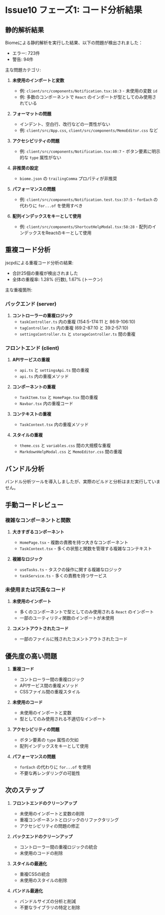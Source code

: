 # Issue10 フェーズ1: コード分析結果

## 静的解析結果

Biomeによる静的解析を実行した結果、以下の問題が検出されました：

- エラー: 723件
- 警告: 94件

主な問題カテゴリ:

1. **未使用のインポートと変数**
   - 例: `client/src/components/Notification.tsx:16:3` - 未使用の変数 `id`
   - 例: 多数のコンポーネントで `React` のインポートが型としてのみ使用されている

2. **フォーマットの問題**
   - インデント、空白行、改行などの一貫性がない
   - 例: `client/src/App.css`, `client/src/components/MemoEditor.css` など

3. **アクセシビリティの問題**
   - 例: `client/src/components/Notification.tsx:40:7` - ボタン要素に明示的な `type` 属性がない

4. **非推奨の設定**
   - `biome.json` の `trailingComma` プロパティが非推奨

5. **パフォーマンスの問題**
   - 例: `client/src/components/Notification.test.tsx:37:5` - `forEach` の代わりに `for...of` を使用すべき

6. **配列インデックスをキーとして使用**
   - 例: `client/src/components/ShortcutHelpModal.tsx:58:28` - 配列のインデックスをReactのキーとして使用

## 重複コード分析

jscpdによる重複コード分析の結果:

- 合計25個の重複が検出されました
- 全体の重複率: 1.28% (行数), 1.67% (トークン)

主な重複箇所:

### バックエンド (server)

1. **コントローラーの重複ロジック**
   - `taskController.ts` 内の重複 (154:5-174:11 と 86:9-106:10)
   - `tagController.ts` 内の重複 (69:2-87:10 と 39:2-57:10)
   - `settingsController.ts` と `storageController.ts` 間の重複

### フロントエンド (client)

1. **APIサービスの重複**
   - `api.ts` と `settingsApi.ts` 間の重複
   - `api.ts` 内の重複メソッド

2. **コンポーネントの重複**
   - `TaskItem.tsx` と `HomePage.tsx` 間の重複
   - `Navbar.tsx` 内の重複コード

3. **コンテキストの重複**
   - `TaskContext.tsx` 内の重複メソッド

4. **スタイルの重複**
   - `theme.css` と `variables.css` 間の大規模な重複
   - `MarkdownHelpModal.css` と `MemoEditor.css` 間の重複

## バンドル分析

バンドル分析ツールを導入しましたが、実際のビルドと分析はまだ実行していません。

## 手動コードレビュー

### 複雑なコンポーネントと関数

1. **大きすぎるコンポーネント**
   - `HomePage.tsx` - 複数の責務を持つ大きなコンポーネント
   - `TaskContext.tsx` - 多くの状態と関数を管理する複雑なコンテキスト

2. **複雑なロジック**
   - `useTasks.ts` - タスクの操作に関する複雑なロジック
   - `taskService.ts` - 多くの責務を持つサービス

### 未使用または冗長なコード

1. **未使用のインポート**
   - 多くのコンポーネントで型としてのみ使用される `React` のインポート
   - 一部のユーティリティ関数のインポートが未使用

2. **コメントアウトされたコード**
   - 一部のファイルに残されたコメントアウトされたコード

## 優先度の高い問題

1. **重複コード**
   - コントローラー間の重複ロジック
   - APIサービス間の重複メソッド
   - CSSファイル間の重複スタイル

2. **未使用のコード**
   - 未使用のインポートと変数
   - 型としてのみ使用される不適切なインポート

3. **アクセシビリティの問題**
   - ボタン要素の `type` 属性の欠如
   - 配列インデックスをキーとして使用

4. **パフォーマンスの問題**
   - `forEach` の代わりに `for...of` を使用
   - 不要な再レンダリングの可能性

## 次のステップ

1. **フロントエンドのクリーンアップ**
   - 未使用のインポートと変数の削除
   - 重複コンポーネントとロジックのリファクタリング
   - アクセシビリティの問題の修正

2. **バックエンドのクリーンアップ**
   - コントローラー間の重複ロジックの統合
   - 未使用のコードの削除

3. **スタイルの最適化**
   - 重複CSSの統合
   - 未使用のスタイルの削除

4. **バンドル最適化**
   - バンドルサイズの分析と削減
   - 不要なライブラリの特定と削除
